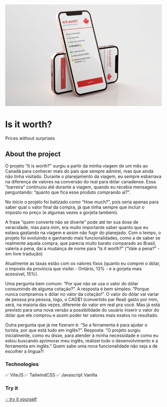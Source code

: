 ![Homescreen](./public/screens/preview-project.jpg)

# Is it worth?

Prices without surprises

## About the project

O projeto “It is worth?” surgiu a partir da minha viagem de um mês ao Canadá para conhecer mais do país que sempre admirei, mas que ainda não tinha visitado. Durante o planejamento da viagem, eu sempre esbarrava na diferença de valores na conversão do real para dólar canadense. Essa “barreira” continuou até durante a viagem, quando eu recebia mensagens perguntando: “quanto que fica esse produto comprando aí?”.

No início o projeto foi batizado como “How much?”, pois seria apenas para saber qual o valor final da compra, já que tinha sempre que incluir o imposto no preço (e algumas vezes a gorjeta também).

A frase “quem converte não se diverte” pode até ter sua dose de veracidade, mas para mim, era muito importante saber quanto que eu estava gastando na viagem e assim não fugir do planejado. Com o tempo, o projeto foi evoluindo e ganhando mais funcionalidades, como a de saber se realmente aquela compra, que parecia muito barato comparado ao Brasil, valeria a pena, daí a mudança de nome para “Is it worth?” (“Vale a pena?” - em livre tradução)

Atualmente as taxas estão com os valores fixos (quanto eu comprei o dólar, o imposto da província que visitei - Ontário, 13% - e a gorjeta mais acessível, 15%).

Uma pergunta bem comum: “Por que não se usa o valor do dólar consumindo de alguma cotação?”. A resposta é bem simples: “Porque nunca compramos o dólar no valor da cotação!”. O valor do dólar vai variar de pessoa pra pessoa, logo, o CAD$1 (convertido par Real) gasto por mim, será, na maioria das vezes, diferente do valor em real pra você. Mas já está previsto para uma nova versão a possibilidade do usuário inserir o valor do dólar que ele comprou e assim poder ter valores mais exatos no resultado.

Outra pergunta que já me fizeram é: “Se a ferramenta é para ajudar o turista, por que está tudo em inglês?”. Resposta: “O projeto surgiu inicialmente, como eu disse, para atender à minha necessidade e como eu estou buscando aprimorar meu inglês, realizei todo o desenvolvimento e a ferramenta em inglês.” Quem sabe uma nova funcionalidade não seja a de escolher a língua?!

### Technologies

✅ ViteJS
✅ TailwindCSS
✅ Javascript Vanilla

### Try it

[💡 try it yourself](https://joaresmiranda.github.io/how_much)
